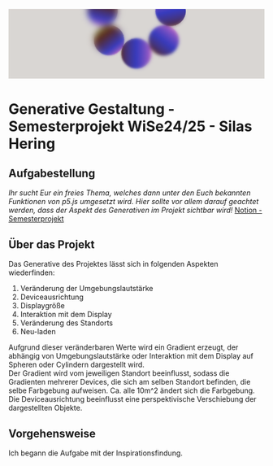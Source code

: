 ![banner](https://github.com/JeydoJeydo/hawk-generative-gestaltung-WS24_25/blob/main/assets/banner.png?raw=true)

# Generative Gestaltung - Semesterprojekt WiSe24/25 - Silas Hering

## Aufgabestellung

_Ihr sucht Eur ein freies Thema, welches dann unter den
Euch bekannten Funktionen von p5.js umgesetzt wird. 
Hier sollte vor allem darauf geachtet werden, 
dass der Aspekt des Generativen im Projekt sichtbar wird!_
[Notion - Semesterprojekt](https://mherzog.notion.site/Semesterprojekt-18aab8cfc223800fa077e251ba04a625)

## Über das Projekt

Das Generative des Projektes lässt sich in folgenden Aspekten wiederfinden:

1. Veränderung der Umgebungslautstärke
2. Deviceausrichtung
3. Displaygröße
4. Interaktion mit dem Display
5. Veränderung des Standorts
6. Neu-laden

Aufgrund dieser veränderbaren Werte wird ein Gradient erzeugt, der abhängig von 
Umgebungslautstärke oder Interaktion mit dem Display auf Spheren oder Cylindern dargestellt wird.    
Der Gradient wird vom jeweiligen Standort beeinflusst, sodass die Gradienten mehrerer Devices,
die sich am selben Standort befinden, die selbe Farbgebung aufweisen. 
Ca. alle 10m^2 ändert sich die Farbgebung.    
Die Deviceausrichtung beeinflusst eine perspektivische Verschiebung der dargestellten Objekte.

## Vorgehensweise

Ich begann die Aufgabe mit der Inspirationsfindung.  
